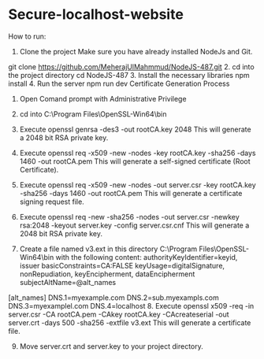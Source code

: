 # Secure-localhost-website
How to run:
1. Clone the project
Make sure you have already installed NodeJs and Git.

git clone https://github.com/MeherajUlMahmmud/NodeJS-487.git
2. cd into the project directory
cd NodeJS-487
3. Install the necessary libraries
npm install
4. Run the server
npm run dev
Certificate Generation Process
1. Open Comand prompt with Administrative Privilege
2. cd into C:\Program Files\OpenSSL-Win64\bin
3. Execute openssl genrsa -des3 -out rootCA.key 2048
This will generate a 2048 bit RSA private key.

4. Execute openssl req -x509 -new -nodes -key rootCA.key -sha256 -days 1460 -out rootCA.pem
This will generate a self-signed certificate (Root Certificate).

5. Execute openssl req -x509 -new -nodes -out server.csr -key rootCA.key -sha256 -days 1460 -out rootCA.pem
This will generate a certificate signing request file.

6. Execute openssl req -new -sha256 -nodes -out server.csr -newkey rsa:2048 -keyout server.key -config server.csr.cnf
This will generate a 2048 bit RSA private key.

7. Create a file named v3.ext in this directory C:\Program Files\OpenSSL-Win64\bin with the following content:
authorityKeyIdentifier=keyid, issuer
basicConstraints=CA:FALSE
keyUsage=digitalSignature, nonRepudiation, keyEncipherment, dataEncipherment
subjectAltName=@alt_names

[alt_names]
DNS.1=myexample.com
DNS.2=sub.myexampls.com
DNS.3=myexamplel.com
DNS.4=localhost
8. Execute openssl x509 -req -in server.csr -CA rootCA.pem -CAkey rootCA.key -CAcreateserial -out server.crt -days 500 -sha256 -extfile v3.ext
This will generate a certificate file.

9. Move server.crt and server.key to your project directory.